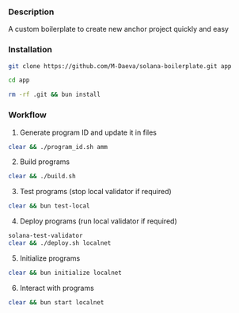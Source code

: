 ### Description

A custom boilerplate to create new anchor project quickly and easy


### Installation

```sh
git clone https://github.com/M-Daeva/solana-boilerplate.git app
```
```sh
cd app
```
```sh
rm -rf .git && bun install
```

### Workflow

1. Generate program ID and update it in files
```sh
clear && ./program_id.sh amm
```

2. Build programs
```sh
clear && ./build.sh
```

3. Test programs (stop local validator if required)
```sh
clear && bun test-local
```

4. Deploy programs (run local validator if required)
```sh
solana-test-validator
clear && ./deploy.sh localnet
```

5. Initialize programs
```sh
clear && bun initialize localnet
```

6. Interact with programs
```sh
clear && bun start localnet
```
